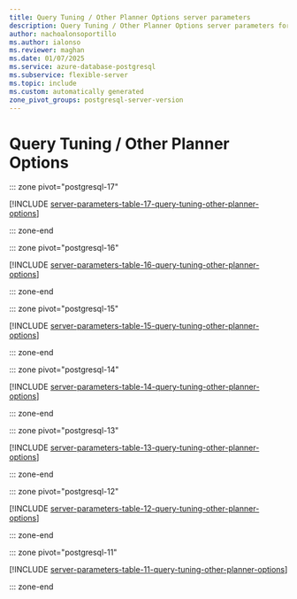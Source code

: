 ```yaml
---
title: Query Tuning / Other Planner Options server parameters
description: Query Tuning / Other Planner Options server parameters for Azure Database for PostgreSQL - Flexible Server.
author: nachoalonsoportillo
ms.author: ialonso
ms.reviewer: maghan
ms.date: 01/07/2025
ms.service: azure-database-postgresql
ms.subservice: flexible-server
ms.topic: include
ms.custom: automatically generated
zone_pivot_groups: postgresql-server-version
---
```

# Query Tuning / Other Planner Options


::: zone pivot="postgresql-17"

[!INCLUDE [server-parameters-table-17-query-tuning-other-planner-options](./includes/server-parameters-table-17-query-tuning-other-planner-options.md)]

::: zone-end


::: zone pivot="postgresql-16"

[!INCLUDE [server-parameters-table-16-query-tuning-other-planner-options](./includes/server-parameters-table-16-query-tuning-other-planner-options.md)]

::: zone-end


::: zone pivot="postgresql-15"

[!INCLUDE [server-parameters-table-15-query-tuning-other-planner-options](./includes/server-parameters-table-15-query-tuning-other-planner-options.md)]

::: zone-end


::: zone pivot="postgresql-14"

[!INCLUDE [server-parameters-table-14-query-tuning-other-planner-options](./includes/server-parameters-table-14-query-tuning-other-planner-options.md)]

::: zone-end


::: zone pivot="postgresql-13"

[!INCLUDE [server-parameters-table-13-query-tuning-other-planner-options](./includes/server-parameters-table-13-query-tuning-other-planner-options.md)]

::: zone-end


::: zone pivot="postgresql-12"

[!INCLUDE [server-parameters-table-12-query-tuning-other-planner-options](./includes/server-parameters-table-12-query-tuning-other-planner-options.md)]

::: zone-end


::: zone pivot="postgresql-11"

[!INCLUDE [server-parameters-table-11-query-tuning-other-planner-options](./includes/server-parameters-table-11-query-tuning-other-planner-options.md)]

::: zone-end


